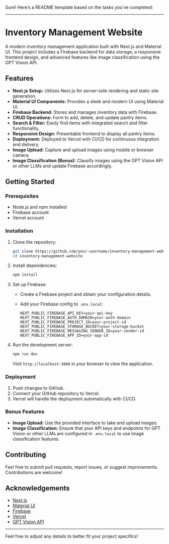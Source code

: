 Sure! Here’s a README template based on the tasks you’ve completed:

---

# Inventory Management Website

A modern inventory management application built with Next.js and Material UI. This project includes a Firebase backend for data storage, a responsive frontend design, and advanced features like image classification using the GPT Vision API.

## Features

- **Next.js Setup:** Utilizes Next.js for server-side rendering and static site generation.
- **Material UI Components:** Provides a sleek and modern UI using Material UI.
- **Firebase Backend:** Stores and manages inventory data with Firebase.
- **CRUD Operations:** Form to add, delete, and update pantry items.
- **Search & Filter:** Easily find items with integrated search and filter functionality.
- **Responsive Design:** Presentable frontend to display all pantry items.
- **Deployment:** Deployed to Vercel with CI/CD for continuous integration and delivery.
- **Image Upload:** Capture and upload images using mobile or browser camera.
- **Image Classification (Bonus):** Classify images using the GPT Vision API or other LLMs and update Firebase accordingly.

## Getting Started

### Prerequisites

- Node.js and npm installed
- Firebase account
- Vercel account

### Installation

1. Clone the repository:

   ```bash
   git clone https://github.com/your-username/inventory-management-website.git
   cd inventory-management-website
   ```

2. Install dependencies:

   ```bash
   npm install
   ```

3. Set up Firebase:

   - Create a Firebase project and obtain your configuration details.
   - Add your Firebase config to `.env.local`:

     ```env
     NEXT_PUBLIC_FIREBASE_API_KEY=your-api-key
     NEXT_PUBLIC_FIREBASE_AUTH_DOMAIN=your-auth-domain
     NEXT_PUBLIC_FIREBASE_PROJECT_ID=your-project-id
     NEXT_PUBLIC_FIREBASE_STORAGE_BUCKET=your-storage-bucket
     NEXT_PUBLIC_FIREBASE_MESSAGING_SENDER_ID=your-sender-id
     NEXT_PUBLIC_FIREBASE_APP_ID=your-app-id
     ```

4. Run the development server:

   ```bash
   npm run dev
   ```

   Visit `http://localhost:3000` in your browser to view the application.

### Deployment

1. Push changes to GitHub.
2. Connect your GitHub repository to Vercel.
3. Vercel will handle the deployment automatically with CI/CD.

### Bonus Features

- **Image Upload:** Use the provided interface to take and upload images.
- **Image Classification:** Ensure that your API keys and endpoints for GPT Vision or other LLMs are configured in `.env.local` to use image classification features.

## Contributing

Feel free to submit pull requests, report issues, or suggest improvements. Contributions are welcome!

## Acknowledgements

- [Next.js](https://nextjs.org/)
- [Material UI](https://mui.com/)
- [Firebase](https://firebase.google.com/)
- [Vercel](https://vercel.com/)
- [GPT Vision API](https://openai.com/)

---

Feel free to adjust any details to better fit your project specifics!
